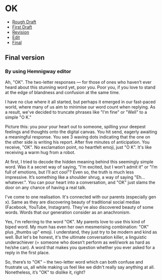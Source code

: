 # OK
- [Rough Draft](rough-draft.md)
- [First Draft](first-draft.md)
- [Revision](revision.md)
- [Edit](edit.md)
- [Final](final.md)


## Final version
### By using Hemnigway editor

Ah, "OK". The two-letter responses — for those of ones who haven’t ever heard about this stunning word yet, poor you. Poor you, if you love to stand at the edge of blandness and confusion at the same time. 

I have no clue where it all started, but perhaps it emerged in our fast-paced world, where many of us aim to minimise our word count when replying. As a result, we've decided to truncate phrases like "I'm fine" or "Well" to a simple "O K."

Picture this: you pour your heart out to someone, spilling your deepest feelings and thoughts onto the digital canvas. You hit send, eagerly awaiting a meaningful response. You see 3 waving dots indicating that the one on the other side is writing his report. After five minutes of anticipation. You receive, "OK". No exclamation point, no heartfelt emoji, just "O K". It's like receiving a warm hug from a robot.

At first, I tried to decode the hidden meaning behind this seemingly simple word. Was it a secret way of saying, "I'm excited, but I won’t admit it" or "I’m full of emotions, but I’ll act cool"? Even so, the truth is much less impressive. It’s something like a shoulder shrug, a way of saying "Eh… whatever.". You can pour heart into a conversation, and "OK" just slams the door on any chance of having a real talk. 

I've come to one realisation. It's connected with our parents (especially gen x). Same as they are discovering beauty of traditional social medias (Facebook, YouTube, Instagram). They've also discovered beauty of some words. Words that our generation consider as an anachronism. 

Yes, I'm referring to the word "OK". My parents love to use this kind of biped word. My mum has even her own mesmerising combination: "OK" plus „thumbs up" emoji. I understand, they just try to be modern and kind as well. But let's be honest, it's the ultimate conversation killer, a linguistic underachiever (= someone who doesn’t perform as well/work as hard as he/she can). A word that makes you question whether you ever asked for a reply in the first place.

So, there’s to "OK" – the two-letter word which can both confuse and frustrate us, all while making us feel like we didn't really say anything at all. Nonetheless, it’s "OK" to dislike it, right?
